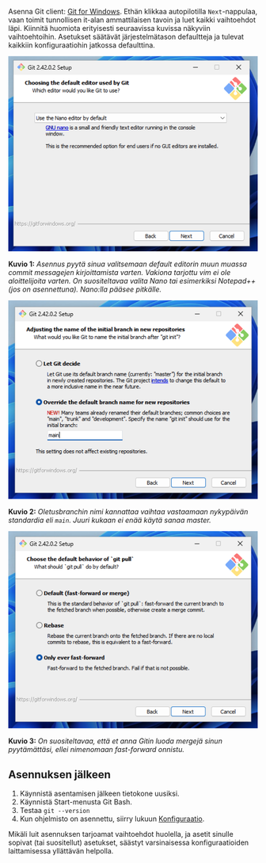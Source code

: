 Asenna Git client: [Git for Windows](https://gitforwindows.org/). Ethän klikkaa autopilotilla `Next`-nappulaa, vaan toimit tunnollisen it-alan ammattilaisen tavoin ja luet kaikki vaihtoehdot läpi. Kiinnitä huomiota erityisesti seuraavissa kuvissa näkyviin vaihtoehtoihin. Asetukset säätävät järjestelmätason defaultteja ja tulevat kaikkiin konfiguraatiohin jatkossa defaulttina.

![Git Installer Default Editor Choice](../images/git-for-windows-installer-nano.png)

**Kuvio 1:** *Asennus pyytä sinua valitsemaan default editorin muun muassa commit messagejen kirjoittamista varten. Vakiona tarjottu vim ei ole aloittelijoita varten. On suositeltavaa valita Nano tai esimerkiksi Notepad++ (jos on asennettuna). Nano:lla pääsee pitkälle.*

![Git Installer Default Branch Name](../images/git-for-windows-installer-branch.png)

**Kuvio 2:** *Oletusbranchin nimi kannattaa vaihtaa vastaamaan nykypäivän standardia eli `main`. Juuri kukaan ei enää käytä sanaa master.*

![](../images/git-for-windows-pull-ff-only.png)

**Kuvio 3:** *On suositeltavaa, että et anna Gitin luoda mergejä sinun pyytämättäsi, ellei nimenomaan fast-forward onnistu.*

## Asennuksen jälkeen

1. Käynnistä asentamisen jälkeen tietokone uusiksi.
2. Käynnistä Start-menusta Git Bash.
3. Testaa `git --version`
4. Kun ohjelmisto on asennettu, siirry lukuun [Konfiguraatio](konfiguraatio.md).

Mikäli luit asennuksen tarjoamat vaihtoehdot huolella, ja asetit sinulle sopivat (tai suositellut) asetukset, säästyt varsinaisessa konfiguraatioiden laittamisessa yllättävän helpolla.
